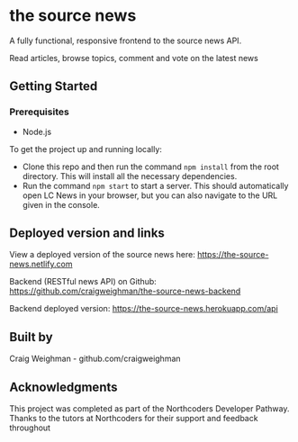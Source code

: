 # the source news

A fully functional, responsive frontend to the source news API.

Read articles, browse topics, comment and vote on the latest news

## Getting Started

### Prerequisites

- Node.js

To get the project up and running locally:

- Clone this repo and then run the command `npm install` from the root directory. This will install all the necessary dependencies.
- Run the command `npm start` to start a server. This should automatically open LC News in your browser, but you can also navigate to the URL given in the console.

## Deployed version and links

View a deployed version of the source news here: https://the-source-news.netlify.com

Backend (RESTful news API) on Github: https://github.com/craigweighman/the-source-news-backend

Backend deployed version: https://the-source-news.herokuapp.com/api

## Built by

Craig Weighman - github.com/craigweighman

## Acknowledgments

This project was completed as part of the Northcoders Developer Pathway. Thanks to the tutors at Northcoders for their support and feedback throughout
